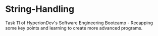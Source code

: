 # String-Handling
Task 11 of HyperionDev's Software Engineering Bootcamp - Recapping some key points and learning to create more advanced programs.
